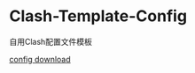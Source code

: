 # Clash-Template-Config
自用Clash配置文件模板

[config download](https://raw.githubusercontent.com/yeehonglee/Clash-Template-Config/master/Clash-Template-Config.yml)
